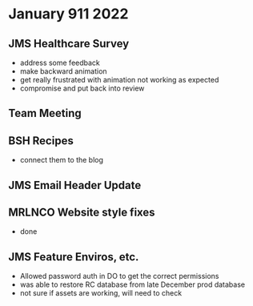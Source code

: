 # January 911 2022

## JMS Healthcare Survey
- address some feedback
- make backward animation
- get really frustrated with animation not working as expected
- compromise and put back into review

## Team Meeting

## BSH Recipes
- connect them to the blog

## JMS Email Header Update

## MRLNCO Website style fixes
- done

## JMS Feature Enviros, etc.
- Allowed password auth in DO to get the correct permissions
- was able to restore RC database from late December prod database
- not sure if assets are working, will need to check
